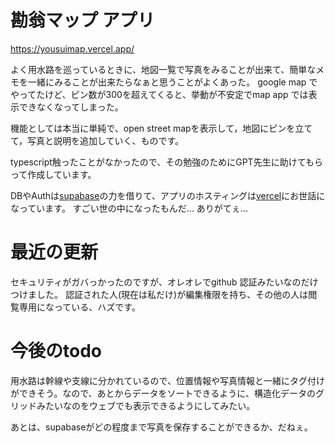 # 勘翁マップ アプリ

https://yousuimap.vercel.app/

よく用水路を巡っているときに、地図一覧で写真をみることが出来て、簡単なメモを一緒にみることが出来たらなぁと思うことがよくあった。
google map でやってたけど、ピン数が300を超えてくると、挙動が不安定でmap app では表示できなくなってしまった。

機能としては本当に単純で、open street mapを表示して，地図にピンを立てて，写真と説明を追加していく、ものです。

typescript触ったことがなかったので、その勉強のためにGPT先生に助けてもらって作成しています。

DBやAuthは[supabase](https://supabase.com/)の力を借りて、アプリのホスティングは[vercel](https://vercel.com/)にお世話になっています。
すごい世の中になったもんだ... ありがてぇ... 

# 最近の更新
セキュリティがガバっかったのですが、オレオレでgithub 認証みたいなのだけつけました。
認証された人(現在は私だけ)が編集権限を持ち、その他の人は閲覧専用になっている、ハズです。

# 今後のtodo

用水路は幹線や支線に分かれているので、位置情報や写真情報と一緒にタグ付けができそう。なので、あとからデータをソートできるように、構造化データのグリッドみたいなのをウェブでも表示できるようにしてみたい。

あとは、supabaseがどの程度まで写真を保存することができるか、だねぇ。
